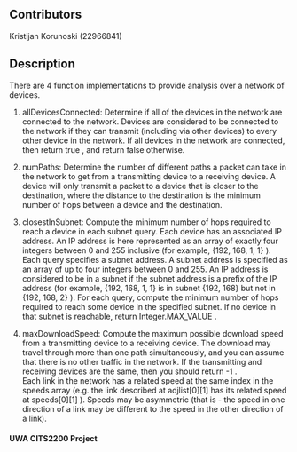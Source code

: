 ## Contributors

Kristijan Korunoski (22966841)

## Description

There are 4 function implementations to provide analysis over a network of devices.<br/>

1. allDevicesConnected: Determine if all of the devices in the network are connected to the network. Devices are considered to be connected to the network if they can transmit (including via other devices) to every other device in the network. If all devices in the network are connected, then return true , and return false otherwise.

2. numPaths: Determine the number of different paths a packet can take in the network to get from a transmitting device to a receiving device. A device will only transmit a packet to a device that is closer to the destination, where the distance to the destination is the minimum number of hops between a device and the destination.

3. closestInSubnet: Compute the minimum number of hops required to reach a device in each subnet query. Each device has an associated IP address. An IP address is here represented as an array of exactly four integers between 0 and 255 inclusive (for example, {192, 168, 1, 1} ). Each query specifies a subnet address. A subnet address is specified as an array of up to four integers between 0 and 255. An IP address is considered to be in a subnet if the subnet address is a prefix of the IP address (for example, {192, 168, 1, 1} is in subnet {192, 168} but not in {192, 168, 2} ). For each query, compute the minimum number of hops required to reach some device in the specified subnet. If no device in that subnet is reachable, return Integer.MAX_VALUE .

4. maxDownloadSpeed: 
Compute the maximum possible download speed from a transmitting device to a receiving device. The download may travel through more than one path simultaneously, and you can assume that there is no other traffic in the network. If the transmitting and receiving devices are the same, then you should return -1 .<br/>
Each link in the network has a related speed at the same index in the speeds array (e.g. the link described at adjlist[0][1] has its related speed at speeds[0][1] ). Speeds may be asymmetric (that is - the speed in one direction of a link may be different to the speed in the other direction of a link).

#### UWA CITS2200 Project

